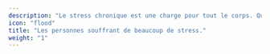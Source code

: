 ```yaml
---
description: "Le stress chronique est une charge pour tout le corps. Qui ne peut réduire le stress voudrait se protéger contre les conséquences négatives sur la santé en faisant preuve de prévention optimale."
icon: "flood"
title: "Les personnes souffrant de beaucoup de stress."
weight: "1"
---
```


